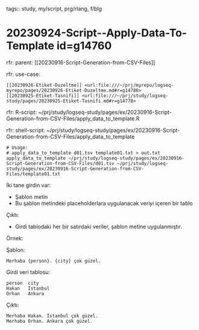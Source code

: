tags:: study, my/script, prg/rlang, f/blg

# 20230924-Script--Apply-Data-To-Template id=g14760

rfr: parent: [[20230916-Script-Generation-from-CSV-Files]]

rfr: use-case: 

	[[20230926-Etiket-Duzeltme]] <url:file:///~/prj/myrepo/logseq-myrepo/pages/20230926-Etiket-Duzeltme.md#r=g14786>
	[[20230925-Etiket-Tasnifi]] <url:file:///~/prj/study/logseq-study/pages/20230925-Etiket-Tasnifi.md#r=g14778>

rfr: R-script: ~/prj/study/logseq-study/pages/ex/20230916-Script-Generation-from-CSV-Files/apply_data_to_template.R

rfr: shell-script: ~/prj/study/logseq-study/pages/ex/20230916-Script-Generation-from-CSV-Files/apply_data_to_template

```
# Usage:
# apply_data_to_template d01.tsv template01.txt > out.txt
apply_data_to_template ~/prj/study/logseq-study/pages/ex/20230916-Script-Generation-from-CSV-Files/d01.tsv ~/prj/study/logseq-study/pages/ex/20230916-Script-Generation-from-CSV-Files/template01.txt
```

İki tane girdin var:

- Şablon metin
- Bu şablon metindeki placeholderlara uygulanacak veriyi içeren bir tablo

Çıktı:

- Girdi tablodaki her bir satırdaki veriler, şablon metine uygulanmıştır. 

Örnek:

Şablon:

```
Merhaba {person}. {city} çok güzel.
```

Girdi veri tablosu:

```
person	city
Hakan	İstanbul
Orhan	Ankara
```

Çıktı:

```
Merhaba Hakan. İstanbul çok güzel.
Merhaba Orhan. Ankara çok güzel.
```

